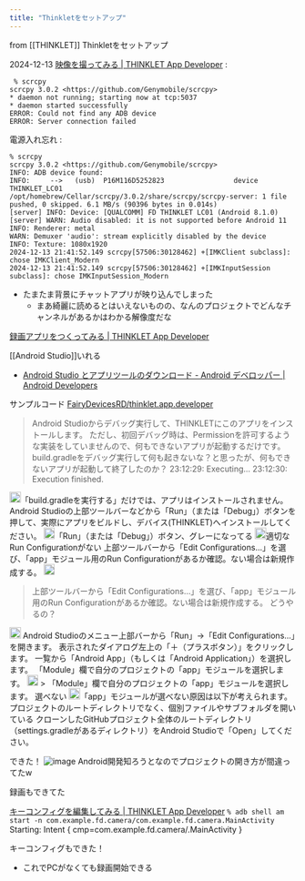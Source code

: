```yaml
---
title: "Thinkletをセットアップ"
---
```


from [[THINKLET]]
Thinkletをセットアップ

2024-12-13
[映像を撮ってみる | THINKLET App Developer](https://fairydevicesrd.github.io/thinklet.app.developer/docs/startGuide/useCamera)
:

```
 % scrcpy
scrcpy 3.0.2 <https://github.com/Genymobile/scrcpy>
* daemon not running; starting now at tcp:5037
* daemon started successfully
ERROR: Could not find any ADB device
ERROR: Server connection failed
```

電源入れ忘れ
:

```
% scrcpy
scrcpy 3.0.2 <https://github.com/Genymobile/scrcpy>
INFO: ADB device found:
INFO:     -->   (usb)  P16M116D5252823                 device  THINKLET_LC01
/opt/homebrew/Cellar/scrcpy/3.0.2/share/scrcpy/scrcpy-server: 1 file pushed, 0 skipped. 6.1 MB/s (90396 bytes in 0.014s)
[server] INFO: Device: [QUALCOMM] FD THINKLET LC01 (Android 8.1.0)
[server] WARN: Audio disabled: it is not supported before Android 11
INFO: Renderer: metal
WARN: Demuxer 'audio': stream explicitly disabled by the device
INFO: Texture: 1080x1920
2024-12-13 21:41:52.149 scrcpy[57506:30128462] +[IMKClient subclass]: chose IMKClient_Modern
2024-12-13 21:41:52.149 scrcpy[57506:30128462] +[IMKInputSession subclass]: chose IMKInputSession_Modern
```


- たまたま背景にチャットアプリが映り込んでしまった
    - まあ綺麗に読めるとはいえないものの、なんのプロジェクトでどんなチャンネルがあるかはわかる解像度だな


[録画アプリをつくってみる | THINKLET App Developer](https://fairydevicesrd.github.io/thinklet.app.developer/docs/startGuide/buildRecord)

[[Android Studio]]いれる
- [Android Studio とアプリツールのダウンロード - Android デベロッパー  |  Android Developers](https://developer.android.com/studio?gad_source=1&gclid=Cj0KCQiA0--6BhCBARIsADYqyL9cEDzcMG1XZUsilfZUySjdIpoL6qHqs7yxl-kde66B9Cs3_s0EjlwaAjGkEALw_wcB&gclsrc=aw.ds&hl=ja)

サンプルコード
[FairyDevicesRD/thinklet.app.developer](https://github.com/FairyDevicesRD/thinklet.app.developer/tree/main)

> Android Studioからデバッグ実行して、THINKLETにこのアプリをインストールします。
> ただし、初回デバッグ時は、Permissionを許可するような実装をしていませんので、何もできないアプリが起動するだけです。
build.gradleをデバッグ実行して何も起きないな？と思ったが、何もできないアプリが起動して終了したのか？
> 23:12:29: Executing...
> 23:12:30: Execution finished.

<img src='https://scrapbox.io/api/pages/nishio/o1 Pro/icon' alt='o1 Pro.icon' height="19.5"/>「build.gradleを実行する」だけでは、アプリはインストールされません。Android Studioの上部ツールバーなどから「Run」（または「Debug」）ボタンを押して、実際にアプリをビルドし、デバイス(THINKLET)へインストールしてください。
<img src='https://scrapbox.io/api/pages/nishio/nishio/icon' alt='nishio.icon' height="19.5"/>「Run」（または「Debug」）ボタン、グレーになってる
<img src='https://scrapbox.io/api/pages/nishio/o1 Pro/icon' alt='o1 Pro.icon' height="19.5"/>適切なRun Configurationがない
上部ツールバーから「Edit Configurations...」を選び、「app」モジュール用のRun Configurationがあるか確認。ない場合は新規作成する。
<img src='https://scrapbox.io/api/pages/nishio/nishio/icon' alt='nishio.icon' height="19.5"/>
> 上部ツールバーから「Edit Configurations...」を選び、「app」モジュール用のRun Configurationがあるか確認。ない場合は新規作成する。
どうやるの？
<img src='https://scrapbox.io/api/pages/nishio/o1 Pro/icon' alt='o1 Pro.icon' height="19.5"/>
Android Studioのメニュー上部バーから「Run」→「Edit Configurations...」を開きます。
表示されたダイアログ左上の「＋（プラスボタン）」をクリックします。
一覧から「Android App」（もしくは「Android Application」）を選択します。
「Module」欄で自分のプロジェクトの「app」モジュールを選択します。
<img src='https://scrapbox.io/api/pages/nishio/nishio/icon' alt='nishio.icon' height="19.5"/>
> 「Module」欄で自分のプロジェクトの「app」モジュールを選択します。
選べない
<img src='https://scrapbox.io/api/pages/nishio/o1 Pro/icon' alt='o1 Pro.icon' height="19.5"/>「app」モジュールが選べない原因は以下が考えられます。
プロジェクトのルートディレクトリでなく、個別ファイルやサブフォルダを開いている
クローンしたGitHubプロジェクト全体のルートディレクトリ（settings.gradleがあるディレクトリ）をAndroid Studioで「Open」してください。

できた！
![image](https://gyazo.com/a66536f17227cff98750a2900af35028/thumb/1000)
Android開発知ろうとなのでプロジェクトの開き方が間違ってたw

録画もできてた

[キーコンフィグを編集してみる | THINKLET App Developer](https://fairydevicesrd.github.io/thinklet.app.developer/docs/startGuide/buildKeyConfig)
`% adb shell am start -n com.example.fd.camera/com.example.fd.camera.MainActivity`
Starting: Intent { cmp=com.example.fd.camera/.MainActivity }

キーコンフィグもできた！
- これでPCがなくても録画開始できる

